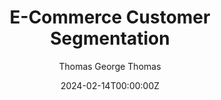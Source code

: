 ---
title: "E-Commerce Customer Segmentation"
author: "Thomas George Thomas"
date: 2024-02-14T00:00:00Z
draft: false
featuredLink: "https://www.mlwithramin.com/project/f23-group-7"
tags:
  - Machine Learning
  - Clustering Algorithms
  - Data Science
  - Machine Learning Operations
featured: true
image: /images/e-commerce.jpeg
description: ""
toc: 
summary: "End-to-End deployment of E-commerce customers segmentation using Clustering Machine learning algorithms in Google Cloud Platform and MLOps Tools"
---
